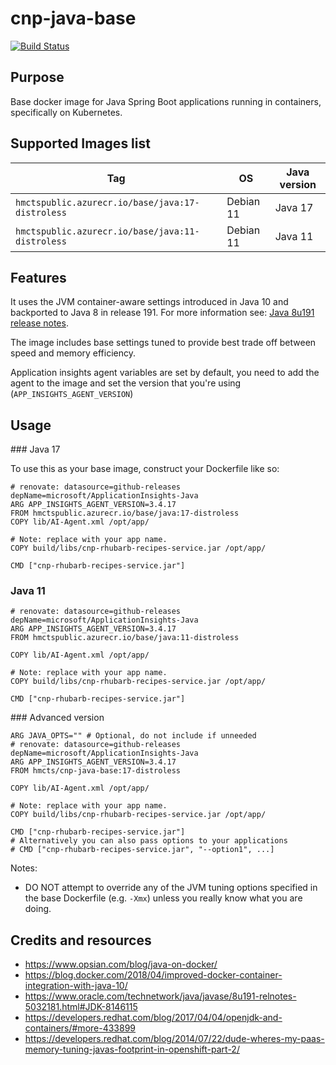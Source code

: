 # cnp-java-base

[![Build Status](https://dev.azure.com/hmcts/Platform%20Engineering/_apis/build/status/ACR/Publish%20Java%20Base%20Image?branchName=master)](https://dev.azure.com/hmcts/Platform%20Engineering/_build/latest?definitionId=218&branchName=master)

## Purpose
Base docker image for Java Spring Boot applications running in containers, specifically on Kubernetes.

## Supported Images list

| Tag                                                 | OS             | Java version   |
| ----------------------------------------------------| -------------- | -------------- |
| `hmctspublic.azurecr.io/base/java:17-distroless`    | Debian 11      | Java 17        |
| `hmctspublic.azurecr.io/base/java:11-distroless`    | Debian 11      | Java 11        |

## Features

It uses the JVM container-aware settings introduced in Java 10 and backported to Java 8 in release 191. For more information see:
[Java 8u191 release notes](https://www.oracle.com/technetwork/java/javase/8u191-relnotes-5032181.html#JDK-8146115).

The image includes base settings tuned to provide best trade off between speed and memory efficiency. 

Application insights agent variables are set by default, you need to add the agent to the image and set the version that you're using (`APP_INSIGHTS_AGENT_VERSION`)

## Usage

### Java 17

To use this as your base image, construct your Dockerfile like so:
```
# renovate: datasource=github-releases depName=microsoft/ApplicationInsights-Java
ARG APP_INSIGHTS_AGENT_VERSION=3.4.17
FROM hmctspublic.azurecr.io/base/java:17-distroless
COPY lib/AI-Agent.xml /opt/app/

# Note: replace with your app name.
COPY build/libs/cnp-rhubarb-recipes-service.jar /opt/app/

CMD ["cnp-rhubarb-recipes-service.jar"]
```

### Java 11

```
# renovate: datasource=github-releases depName=microsoft/ApplicationInsights-Java
ARG APP_INSIGHTS_AGENT_VERSION=3.4.17
FROM hmctspublic.azurecr.io/base/java:11-distroless

COPY lib/AI-Agent.xml /opt/app/

# Note: replace with your app name.
COPY build/libs/cnp-rhubarb-recipes-service.jar /opt/app/

CMD ["cnp-rhubarb-recipes-service.jar"]
```

### Advanced version

```
ARG JAVA_OPTS="" # Optional, do not include if unneeded
# renovate: datasource=github-releases depName=microsoft/ApplicationInsights-Java
ARG APP_INSIGHTS_AGENT_VERSION=3.4.17
FROM hmcts/cnp-java-base:17-distroless

COPY lib/AI-Agent.xml /opt/app/

# Note: replace with your app name.
COPY build/libs/cnp-rhubarb-recipes-service.jar /opt/app/

CMD ["cnp-rhubarb-recipes-service.jar"]
# Alternatively you can also pass options to your applications
# CMD ["cnp-rhubarb-recipes-service.jar", "--option1", ...]
```

Notes:
* DO NOT attempt to override any of the JVM tuning options specified in the base Dockerfile (e.g. `-Xmx`) unless you really
know what you are doing.

## Credits and resources
* https://www.opsian.com/blog/java-on-docker/
* https://blog.docker.com/2018/04/improved-docker-container-integration-with-java-10/
* https://www.oracle.com/technetwork/java/javase/8u191-relnotes-5032181.html#JDK-8146115
* https://developers.redhat.com/blog/2017/04/04/openjdk-and-containers/#more-433899
* https://developers.redhat.com/blog/2014/07/22/dude-wheres-my-paas-memory-tuning-javas-footprint-in-openshift-part-2/
